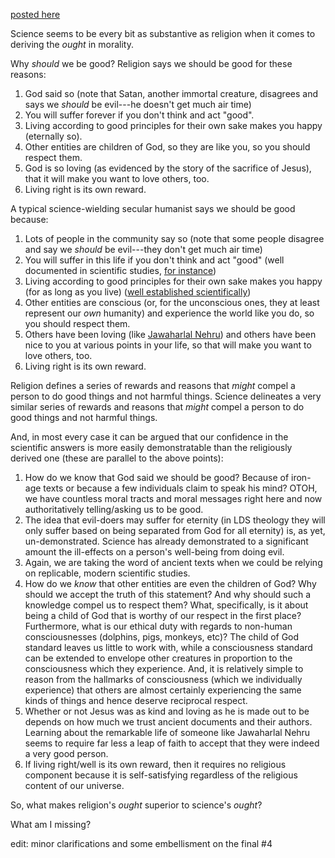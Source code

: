 [posted here](https://www.reddit.com/r/mormon/comments/7yy5mt/science_is_as_substantive_as_religion_in_helping/)

Science seems to be every bit as substantive as religion when it comes to deriving the _ought_ in morality.

Why _should_ we be good?  Religion says we should be good for these reasons:

1. God said so (note that Satan, another immortal creature, disagrees and says we _should_ be evil---he doesn't get much air time)
2. You will suffer forever if you don't think and act "good".
3. Living according to good principles for their own sake makes you happy (eternally so).
4. Other entities are children of God, so they are like you, so you should respect them.
5. God is so loving (as evidenced by the story of the sacrifice of Jesus), that it will make you want to love others, too.
6. Living right is its own reward.

A typical science-wielding secular humanist says we should be good because:

1. Lots of people in the community say so (note that some people disagree and say we _should_ be evil---they don't get much air time)
2. You will suffer in this life if you don't think and act "good" (well documented in scientific studies, [for instance](https://www.psychologytoday.com/blog/talking-about-trauma/201503/love-is-war-post-infidelity-stress-disorder))
3. Living according to good principles for their own sake makes you happy (for as long as you live) ([well established scientifically](https://www.huffingtonpost.com/2016/12/12/international-day-of-happiness-helping-_n_6905446.html))
4. Other entities are conscious (or, for the unconscious ones, they at least represent our _own_ humanity) and experience the world like you do, so you should respect them.
5. Others have been loving (like [Jawaharlal Nehru](https://en.wikipedia.org/wiki/Jawaharlal_Nehru)) and others have been nice to you at various points in your life, so that will make you want to love others, too.
6. Living right is its own reward.

Religion defines a series of rewards and reasons that _might_ compel a person to do good things and not harmful things.  Science delineates a very similar series of rewards and reasons that _might_ compel a person to do good things and not harmful things.

And, in most every case it can be argued that our confidence in the scientific answers is more easily demonstratable than the religiously derived one (these are parallel to the above points):

1. How do we know that God said we should be good?  Because of iron-age texts or because a few individuals claim to speak his mind?  OTOH, we have countless moral tracts and moral messages right here and now authoritatively telling/asking us to be good.
2. The idea that evil-doers may suffer for eternity (in LDS theology they will only suffer based on being separated from God for all eternity) is, as yet, un-demonstrated.  Science has already demonstrated to a significant amount the ill-effects on a person's well-being from doing evil.
3. Again, we are taking the word of ancient texts when we could be relying on replicable, modern scientific studies.
4. How do we _know_ that other entities are even the children of God?  Why should we accept the truth of this statement?  And why should such a knowledge compel us to respect them?  What, specifically, is it about being a child of God that is worthy of our respect in the first place?  Furthermore, what is our ethical duty with regards to non-human consciousnesses (dolphins, pigs, monkeys, etc)?  The child of God standard leaves us little to work with, while a consciousness standard can be extended to envelope other creatures in proportion to the consciousness which they experience. 
 And, it is relatively simple to reason from the hallmarks of consciousness (which we individually experience) that others are almost certainly experiencing the same kinds of things and hence deserve reciprocal respect.
5. Whether or not Jesus was as kind and loving as he is made out to be depends on how much we trust ancient documents and their authors.  Learning about the remarkable life of someone like Jawaharlal Nehru seems to require far less a leap of faith to accept that they were indeed a very good person.
6. If living right/well is its own reward, then it requires no religious component because it is self-satisfying regardless of the religious content of our universe.

So, what makes religion's _ought_ superior to science's _ought_?

What am I missing?

edit: minor clarifications and some embellisment on the final #4
